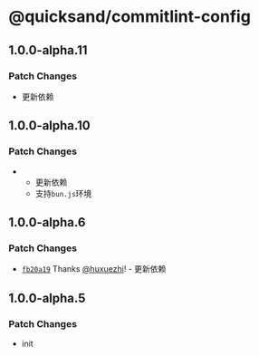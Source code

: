 # @quicksand/commitlint-config

## 1.0.0-alpha.11

### Patch Changes

- 更新依赖

## 1.0.0-alpha.10

### Patch Changes

- - 更新依赖
  - 支持`bun.js`环境

## 1.0.0-alpha.6

### Patch Changes

- [`fb20a19`](https://github.com/quicksand-team/specs/commit/fb20a191744bc945a501631dd22efaa9a72f29b1) Thanks [@huxuezhi](https://github.com/huxuezhi)! - 更新依赖

## 1.0.0-alpha.5

### Patch Changes

- init
